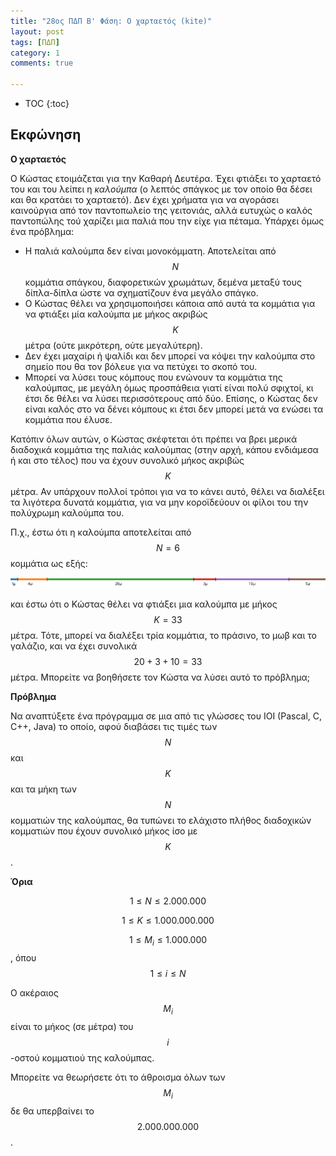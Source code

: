 ```yaml
---
title: "28ος ΠΔΠ Β' Φάση: Ο χαρταετός (kite)"
layout: post
tags: [ΠΔΠ]
category: 1
comments: true

---
```


* TOC
{:toc}

## Εκφώνηση

**Ο χαρταετός**

Ο Κώστας ετοιμάζεται για την Καθαρή Δευτέρα. Έχει φτιάξει το χαρταετό του και του λείπει η *καλούμπα* (ο λεπτός σπάγκος με τον οποίο θα δέσει και θα κρατάει το χαρταετό). Δεν έχει χρήματα για να αγοράσει καινούργια από τον παντοπωλείο της γειτονιάς, αλλά ευτυχώς ο καλός παντοπώλης τού χαρίζει μια παλιά που την είχε για πέταμα. Υπάρχει όμως ένα πρόβλημα:

- Η παλιά καλούμπα δεν είναι μονοκόμματη. Αποτελείται από $$N$$ κομμάτια σπάγκου, διαφορετικών χρωμάτων, δεμένα μεταξύ τους δίπλα-δίπλα ώστε να σχηματίζουν ένα μεγάλο σπάγκο.
- Ο Κώστας θέλει να χρησιμοποιήσει κάποια από αυτά τα κομμάτια για να φτιάξει μία καλούμπα με μήκος ακριβώς $$K$$ μέτρα (ούτε μικρότερη, ούτε μεγαλύτερη).
- Δεν έχει μαχαίρι ή ψαλίδι και δεν μπορεί να κόψει την καλούμπα στο σημείο που θα τον βόλευε για να πετύχει το σκοπό του.
- Μπορεί να λύσει τους κόμπους που ενώνουν τα κομμάτια της καλούμπας, με μεγάλη όμως προσπάθεια γιατί είναι πολύ σφιχτοί, κι έτσι δε θέλει να λύσει περισσότερους από δύο. Επίσης, ο Κώστας δεν είναι καλός στο να δένει κόμπους κι έτσι δεν μπορεί μετά να ενώσει τα κομμάτια που έλυσε.

Κατόπιν όλων αυτών, ο Κώστας σκέφτεται ότι πρέπει να βρει μερικά διαδοχικά κομμάτια της παλιάς καλούμπας (στην αρχή, κάπου ενδιάμεσα ή και στο τέλος) που να έχουν συνολικό μήκος ακριβώς $$K$$ μέτρα. Αν υπάρχουν πολλοί τρόποι για να το κάνει αυτό, θέλει να διαλέξει τα λιγότερα δυνατά κομμάτια, για να μην κοροϊδεύουν οι φίλοι του την πολύχρωμη καλούμπα του.

Π.χ., έστω ότι η καλούμπα αποτελείται από $$N=6$$ κομμάτια ως εξής:

<img src="/assets/28-PDP-B-kite-rope.svg" style="zoom:180%" />

και έστω ότι ο Κώστας θέλει να φτιάξει μια καλούμπα με μήκος $$K=33$$ μέτρα. Τότε, μπορεί να διαλέξει τρία κομμάτια, το πράσινο, το μωβ και το γαλάζιο, και να έχει συνολικά $$20+3+10=33$$ μέτρα. Μπορείτε να βοηθήσετε τον Κώστα να λύσει αυτό το πρόβλημα;

**Πρόβλημα**

Να αναπτύξετε ένα πρόγραμμα σε μια από τις γλώσσες του IOI (Pascal, C, C++, Java) το οποίο, αφού διαβάσει τις τιμές των $$N$$ και $$K$$ και τα μήκη των $$N$$ κομματιών της καλούμπας, θα τυπώνει το ελάχιστο πλήθος διαδοχικών κομματιών που έχουν συνολικό μήκος ίσο με $$K$$.

**Όρια**

$$1 \le N \le 2.000.000$$

$$1 \le K \le 1.000.000.000$$

$$1 \le M_i \le 1.000.000$$, όπου $$1 \le i \le N$$

Ο ακέραιος $$M_i​$$ είναι το μήκος (σε μέτρα) του $$i​$$-οστού κομματιού της καλούμπας.

Μπορείτε να θεωρήσετε ότι το άθροισμα όλων των $$M_i$$ δε θα υπερβαίνει το $$2.000.000.000$$.
